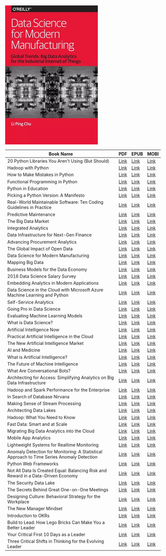 ![Thumbnail](thumb.webp?raw=true "Thumbnail")

| Book Name                                                                                                                                    | PDF                                                                                                                                                                  | EPUB                                                                                                                                                                  | MOBI                                                                                                                                                                  |
|----------------------------------------------------------------------------------------------------------------------------------------------|----------------------------------------------------------------------------------------------------------------------------------------------------------------------|-----------------------------------------------------------------------------------------------------------------------------------------------------------------------|-----------------------------------------------------------------------------------------------------------------------------------------------------------------------|
| 20 Python Libraries You Aren't Using (But Should)                                                                                            | [Link](http://www.oreilly.com/programming/free/files/20-python-libraries-you-arent-using-but-should.pdf)                                                             | [Link](http://www.oreilly.com/programming/free/files/20-python-libraries-you-arent-using-but-should.epub)                                                             | [Link](http://www.oreilly.com/programming/free/files/20-python-libraries-you-arent-using-but-should.mobi)                                                             |
| Hadoop with Python                                                                                                                           | [Link](http://www.oreilly.com/programming/free/files/hadoop-with-python.pdf)                                                                                         | [Link](http://www.oreilly.com/programming/free/files/hadoop-with-python.epub)                                                                                         | [Link](http://www.oreilly.com/programming/free/files/hadoop-with-python.mobi)                                                                                         |
| How to Make Mistakes in Python                                                                                                               | [Link](http://www.oreilly.com/programming/free/files/how-to-make-mistakes-in-python.pdf)                                                                             | [Link](http://www.oreilly.com/programming/free/files/how-to-make-mistakes-in-python.epub)                                                                             | [Link](http://www.oreilly.com/programming/free/files/how-to-make-mistakes-in-python.mobi)                                                                             |
| Functional Programming in Python                                                                                                             | [Link](http://www.oreilly.com/programming/free/files/functional-programming-python.pdf)                                                                              | [Link](http://www.oreilly.com/programming/free/files/functional-programming-python.epub)                                                                              | [Link](http://www.oreilly.com/programming/free/files/functional-programming-python.mobi)                                                                              |
| Python in Education                                                                                                                          | [Link](http://www.oreilly.com/programming/free/files/python-in-education.pdf)                                                                                        | [Link](http://www.oreilly.com/programming/free/files/python-in-education.epub)                                                                                        | [Link](http://www.oreilly.com/programming/free/files/python-in-education.mobi)                                                                                        |
| Picking a Python Version: A Manifesto                                                                                                        | [Link](http://www.oreilly.com/programming/free/files/from-future-import-python.pdf)                                                                                  | [Link](http://www.oreilly.com/programming/free/files/from-future-import-python.epub)                                                                                  | [Link](http://www.oreilly.com/programming/free/files/from-future-import-python.mobi)                                                                                  |
| Real-World Maintainable Software: Ten Coding Guidelines in Practice                                                                          | [Link](http://www.oreilly.com/programming/free/files/real-world-maintainable-software.pdf)                                                                           | [Link](http://www.oreilly.com/programming/free/files/real-world-maintainable-software.epub)                                                                           | [Link](http://www.oreilly.com/programming/free/files/real-world-maintainable-software.mobi)                                                                           |
| Predictive Maintenance                                                                                                                       | [Link](http://www.oreilly.com/iot/free/files/predictive-maintenance.pdf)                                                                                             | [Link](http://www.oreilly.com/iot/free/files/predictive-maintenance.epub)                                                                                             | [Link](http://www.oreilly.com/iot/free/files/predictive-maintenance.mobi)                                                                                             |
| The Big Data Market                                                                                                                          | [Link](http://www.oreilly.com/data/free/files/the-big-data-market.pdf)                                                                                               | [Link](http://www.oreilly.com/data/free/files/the-big-data-market.epub)                                                                                               | [Link](http://www.oreilly.com/data/free/files/the-big-data-market.mobi)                                                                                               |
| Integrated Analytics                                                                                                                         | [Link](http://www.oreilly.com/data/free/files/integrated-analytics.pdf)                                                                                              | [Link](http://www.oreilly.com/data/free/files/integrated-analytics.epub)                                                                                              | [Link](http://www.oreilly.com/data/free/files/integrated-analytics.mobi)                                                                                              |
| Data Infrastructure for Next-Gen Finance                                                                                                     | [Link](http://www.oreilly.com/data/free/files/data-infrastructure-for-next-gen-finance.pdf)                                                                          | [Link](http://www.oreilly.com/data/free/files/data-infrastructure-for-next-gen-finance.epub)                                                                          | [Link](http://www.oreilly.com/data/free/files/data-infrastructure-for-next-gen-finance.mobi)                                                                          |
| Advancing Procurement Analytics                                                                                                              | [Link](http://www.oreilly.com/data/free/files/advancing-procurement-analytics.pdf)                                                                                   | [Link](http://www.oreilly.com/data/free/files/advancing-procurement-analytics.epub)                                                                                   | [Link](http://www.oreilly.com/data/free/files/advancing-procurement-analytics.mobi)                                                                                   |
| The Global Impact of Open Data                                                                                                               | [Link](http://www.oreilly.com/data/free/files/the-global-impact-of-open-data.pdf)                                                                                    | [Link](http://www.oreilly.com/data/free/files/the-global-impact-of-open-data.epub)                                                                                    | [Link](http://www.oreilly.com/data/free/files/the-global-impact-of-open-data.mobi)                                                                                    |
| Data Science for Modern Manufacturing                                                                                                        | [Link](http://www.oreilly.com/data/free/files/data-science-for-modern-manufacturing.pdf)                                                                             | [Link](http://www.oreilly.com/data/free/files/data-science-for-modern-manufacturing.epub)                                                                             | [Link](http://www.oreilly.com/data/free/files/data-science-for-modern-manufacturing.mobi)                                                                             |
| Mapping Big Data                                                                                                                             | [Link](http://www.oreilly.com/data/free/files/mapping-big-data.pdf)                                                                                                  | [Link](http://www.oreilly.com/data/free/files/mapping-big-data.epub)                                                                                                  | [Link](http://www.oreilly.com/data/free/files/mapping-big-data.mobi)                                                                                                  |
| Business Models for the Data Economy                                                                                                         | [Link](http://www.oreilly.com/data/free/files/business-models-for-the-data-economy.pdf)                                                                              | [Link](http://www.oreilly.com/data/free/files/business-models-for-the-data-economy.epub)                                                                              | [Link](http://www.oreilly.com/data/free/files/business-models-for-the-data-economy.mobi)                                                                              |
| 2016 Data Science Salary Survey                                                                                                              | [Link](http://www.oreilly.com/data/free/files/2016-data-science-salary-survey.pdf)                                                                                   | [Link](http://www.oreilly.com/data/free/files/2016-data-science-salary-survey.epub)                                                                                   | [Link](http://www.oreilly.com/data/free/files/2016-data-science-salary-survey.mobi)                                                                                   |
| Embedding Analytics in Modern Applications                                                                                                   | [Link](http://www.oreilly.com/data/free/files/embedding-analytics-in-modern-applications.pdf)                                                                        | [Link](http://www.oreilly.com/data/free/files/embedding-analytics-in-modern-applications.epub)                                                                        | [Link](http://www.oreilly.com/data/free/files/embedding-analytics-in-modern-applications.mobi)                                                                        |
| Data Science in the Cloud with Microsoft Azure Machine Learning and Python                                                                   | [Link](http://www.oreilly.com/data/free/files/data-science-microsoft-azure-ml-python.pdf)                                                                            | [Link](http://www.oreilly.com/data/free/files/data-science-microsoft-azure-ml-python.epub)                                                                            | [Link](http://www.oreilly.com/data/free/files/data-science-microsoft-azure-ml-python.mobi)                                                                            |
| Self-Service Analytics                                                                                                                       | [Link](http://www.oreilly.com/data/free/files/self-service-analytics.pdf)                                                                                            | [Link](http://www.oreilly.com/data/free/files/self-service-analytics.epub)                                                                                            | [Link](http://www.oreilly.com/data/free/files/self-service-analytics.mobi)                                                                                            |
| Going Pro in Data Science                                                                                                                    | [Link](http://www.oreilly.com/data/free/files/going-pro-in-data-science.pdf)                                                                                         | [Link](http://www.oreilly.com/data/free/files/going-pro-in-data-science.epub)                                                                                         | [Link](http://www.oreilly.com/data/free/files/going-pro-in-data-science.mobi)                                                                                         |
| Evaluating Machine Learning Models                                                                                                           | [Link](http://www.oreilly.com/data/free/files/evaluating-machine-learning-models.pdf)                                                                                | [Link](http://www.oreilly.com/data/free/files/evaluating-machine-learning-models.epub)                                                                                | [Link](http://www.oreilly.com/data/free/files/evaluating-machine-learning-models.mobi)                                                                                |
| What is Data Science?                                                                                                                        | [Link](http://www.oreilly.com/data/free/files/what-is-data-science.pdf)                                                                                              | [Link](http://www.oreilly.com/data/free/files/what-is-data-science.epub)                                                                                              | [Link](http://www.oreilly.com/data/free/files/what-is-data-science.mobi)                                                                                              |
| Artificial Intelligence Now                                                                                                                  | [Link](http://www.oreilly.com/data/free/files/artificial-intelligence-now.pdf)                                                                                       | [Link](http://www.oreilly.com/data/free/files/artificial-intelligence-now.epub)                                                                                       | [Link](http://www.oreilly.com/data/free/files/artificial-intelligence-now.mobi)                                                                                       |
| Practical Artificial Intelligence in the Cloud                                                                                               | [Link](http://www.oreilly.com/data/free/files/practical-artificial-intelligence-in-the-cloud.pdf)                                                                    | [Link](http://www.oreilly.com/data/free/files/practical-artificial-intelligence-in-the-cloud.epub)                                                                    | [Link](http://www.oreilly.com/data/free/files/practical-artificial-intelligence-in-the-cloud.mobi)                                                                    |
| The New Artificial Intelligence Market                                                                                                       | [Link](http://www.oreilly.com/data/free/files/the-new-artificial-intelligence-market.pdf)                                                                            | [Link](http://www.oreilly.com/data/free/files/the-new-artificial-intelligence-market.epub)                                                                            | [Link](http://www.oreilly.com/data/free/files/the-new-artificial-intelligence-market.mobi)                                                                            |
| AI and Medicine                                                                                                                              | [Link](http://www.oreilly.com/data/free/files/ai-and-medicine.pdf)                                                                                                   | [Link](http://www.oreilly.com/data/free/files/ai-and-medicine.epub)                                                                                                   | [Link](http://www.oreilly.com/data/free/files/ai-and-medicine.mobi)                                                                                                   |
| What is Artificial Intelligence?                                                                                                             | [Link](http://www.oreilly.com/data/free/files/what-is-artificial-intelligence.pdf)                                                                                   | [Link](http://www.oreilly.com/data/free/files/what-is-artificial-intelligence.epub)                                                                                   | [Link](http://www.oreilly.com/data/free/files/what-is-artificial-intelligence.mobi)                                                                                   |
| The Future of Machine Intelligence                                                                                                           | [Link](http://www.oreilly.com/data/free/files/future-of-machine-intelligence.pdf)                                                                                    | [Link](http://www.oreilly.com/data/free/files/future-of-machine-intelligence.epub)                                                                                    | [Link](http://www.oreilly.com/data/free/files/future-of-machine-intelligence.mobi)                                                                                    |
| What Are Conversational Bots?                                                                                                                | [Link](http://www.oreilly.com/data/free/files/what-are-conversational-bots.pdf)                                                                                      | [Link](http://www.oreilly.com/data/free/files/what-are-conversational-bots.epub)                                                                                      | [Link](http://www.oreilly.com/data/free/files/what-are-conversational-bots.mobi)                                                                                      |
| Architecting for Access: Simplifying Analytics on Big Data Infrastructure                                                                    | [Link](http://www.oreilly.com/data/free/files/architecting-for-access.pdf)                                                                                           | [Link](http://www.oreilly.com/data/free/files/architecting-for-access.epub)                                                                                           | [Link](http://www.oreilly.com/data/free/files/architecting-for-access.mobi)                                                                                           |
| Hadoop and Spark Performance for the Enterprise                                                                                              | [Link](http://www.oreilly.com/data/free/files/hadoop-and-spark-performance-for-the-enterprise.pdf)                                                                   | [Link](http://www.oreilly.com/data/free/files/hadoop-and-spark-performance-for-the-enterprise.epub)                                                                   | [Link](http://www.oreilly.com/data/free/files/hadoop-and-spark-performance-for-the-enterprise.mobi)                                                                   |
| In Search of Database Nirvana                                                                                                                | [Link](http://www.oreilly.com/data/free/files/in-search-of-database-nirvana.pdf)                                                                                     | [Link](http://www.oreilly.com/data/free/files/in-search-of-database-nirvana.epub)                                                                                     | [Link](http://www.oreilly.com/data/free/files/in-search-of-database-nirvana.mobi)                                                                                     |
| Making Sense of Stream Processing                                                                                                            | [Link](http://www.oreilly.com/data/free/files/stream-processing.pdf)                                                                                                 | [Link](http://www.oreilly.com/data/free/files/stream-processing.epub)                                                                                                 | [Link](http://www.oreilly.com/data/free/files/stream-processing.mobi)                                                                                                 |
| Architecting Data Lakes                                                                                                                      | [Link](http://www.oreilly.com/data/free/files/architecting-data-lakes.pdf)                                                                                           | [Link](http://www.oreilly.com/data/free/files/architecting-data-lakes.epub)                                                                                           | [Link](http://www.oreilly.com/data/free/files/architecting-data-lakes.mobi)                                                                                           |
| Hadoop: What You Need to Know                                                                                                                | [Link](http://www.oreilly.com/data/free/files/hadoop-what-you-need-to-know.pdf)                                                                                      | [Link](http://www.oreilly.com/data/free/files/hadoop-what-you-need-to-know.epub)                                                                                      | [Link](http://www.oreilly.com/data/free/files/hadoop-what-you-need-to-know.mobi)                                                                                      |
| Fast Data: Smart and at Scale                                                                                                                | [Link](http://www.oreilly.com/data/free/files/fast-data-smart-and-at-scale.pdf)                                                                                      | [Link](http://www.oreilly.com/data/free/files/fast-data-smart-and-at-scale.epub)                                                                                      | [Link](http://www.oreilly.com/data/free/files/fast-data-smart-and-at-scale.mobi)                                                                                      |
| Migrating Big Data Analytics into the Cloud                                                                                                  | [Link](http://www.oreilly.com/data/free/files/migrating-big-data-analytics.pdf)                                                                                      | [Link](http://www.oreilly.com/data/free/files/migrating-big-data-analytics.epub)                                                                                      | [Link](http://www.oreilly.com/data/free/files/migrating-big-data-analytics.mobi)                                                                                      |
| Mobile App Analytics                                                                                                                         | [Link](http://www.oreilly.com/webops-perf/free/files/mobile-app-analytics.pdf)                                                                                       | [Link](http://www.oreilly.com/webops-perf/free/files/mobile-app-analytics.epub)                                                                                       | [Link](http://www.oreilly.com/webops-perf/free/files/mobile-app-analytics.mobi)                                                                                       |
| Lightweight Systems for Realtime Monitoring                                                                                                  | [Link](http://www.oreilly.com/webops-perf/free/files/lightweight-systems.pdf)                                                                                        | [Link](http://www.oreilly.com/webops-perf/free/files/lightweight-systems.epub)                                                                                        | [Link](http://www.oreilly.com/webops-perf/free/files/lightweight-systems.mobi)                                                                                        |
| Anomaly Detection for Monitoring: A Statistical Approach to Time Series Anomaly Detection                                                    | [Link](http://www.oreilly.com/webops-perf/free/files/anomaly-detection-monitoring.pdf)                                                                               | [Link](http://www.oreilly.com/webops-perf/free/files/anomaly-detection-monitoring.epub)                                                                               | [Link](http://www.oreilly.com/webops-perf/free/files/anomaly-detection-monitoring.mobi)                                                                               |
| Python Web Frameworks                                                                                                                        | [Link](http://www.oreilly.com/web-platform/free/files/python-web-frameworks.pdf)                                                                                     | [Link](http://www.oreilly.com/web-platform/free/files/python-web-frameworks.epub)                                                                                     | [Link](http://www.oreilly.com/web-platform/free/files/python-web-frameworks.mobi)                                                                                     |
| Not All Data Is Created Equal: Balancing Risk and Reward in a Data-Driven Economy                                                            | [Link](http://www.oreilly.com/security/free/files/not-all-data-is-created-equal.pdf)                                                                                 | [Link](http://www.oreilly.com/security/free/files/not-all-data-is-created-equal.epub)                                                                                 | [Link](http://www.oreilly.com/security/free/files/not-all-data-is-created-equal.mobi)                                                                                 |
| The Security Data Lake                                                                                                                       | [Link](http://www.oreilly.com/data/free/files/security-data-lake.pdf)                                                                                                | [Link](http://www.oreilly.com/data/free/files/security-data-lake.epub)                                                                                                | [Link](http://www.oreilly.com/data/free/files/security-data-lake.mobi)                                                                                                |
| The Secrets Behind Great One-on-One Meetings                                                                                                 | [Link](http://www.oreilly.com/business/free/files/the-secrets-behind-great-one-on-one-meetings.pdf)                                                                  | [Link](http://www.oreilly.com/business/free/files/the-secrets-behind-great-one-on-one-meetings.epub)                                                                  | [Link](http://www.oreilly.com/business/free/files/the-secrets-behind-great-one-on-one-meetings.mobi)                                                                  |
| Designing Culture: Behavioral Strategy for the Workplace                                                                                     | [Link](http://www.oreilly.com/business/free/files/designing-culture.pdf)                                                                                             | [Link](http://www.oreilly.com/business/free/files/designing-culture.epub)                                                                                             | [Link](http://www.oreilly.com/business/free/files/designing-culture.mobi)                                                                                             |
| The New Manager Mindset                                                                                                                      | [Link](http://www.oreilly.com/business/free/files/the-new-manager-mindset.pdf)                                                                                       | [Link](http://www.oreilly.com/business/free/files/the-new-manager-mindset.epub)                                                                                       | [Link](http://www.oreilly.com/business/free/files/the-new-manager-mindset.mobi)                                                                                       |
| Introduction to OKRs                                                                                                                         | [Link](http://www.oreilly.com/business/free/files/introduction-to-okrs.pdf)                                                                                          | [Link](http://www.oreilly.com/business/free/files/introduction-to-okrs.epub)                                                                                          | [Link](http://www.oreilly.com/business/free/files/introduction-to-okrs.mobi)                                                                                          |
| Build to Lead: How Lego Bricks Can Make You a Better Leader                                                                                  | [Link](http://www.oreilly.com/business/free/files/build-to-lead.pdf)                                                                                                 | [Link](http://www.oreilly.com/business/free/files/build-to-lead.epub)                                                                                                 | [Link](http://www.oreilly.com/business/free/files/build-to-lead.mobi)                                                                                                 |
| Your Critical First 10 Days as a Leader                                                                                                      | [Link](http://www.oreilly.com/free/free/files/critical-first-10-days-as-leader.pdf)                                                                                  | [Link](http://www.oreilly.com/free/free/files/critical-first-10-days-as-leader.epub)                                                                                  | [Link](http://www.oreilly.com/free/free/files/critical-first-10-days-as-leader.mobi)                                                                                  |
| Three Critical Shifts in Thinking for the Evolving Leader                                                                                    | [Link](http://www.oreilly.com/business/free/files/three-critical-shifts-in-thinking-for-the-evolving-leader.pdf)                                                     | [Link](http://www.oreilly.com/business/free/files/three-critical-shifts-in-thinking-for-the-evolving-leader.epub)                                                     | [Link](http://www.oreilly.com/business/free/files/three-critical-shifts-in-thinking-for-the-evolving-leader.mobi)                                                     |
